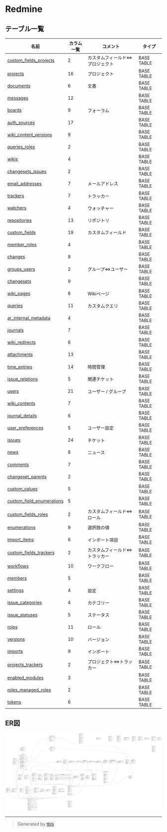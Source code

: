 # Redmine

## テーブル一覧

| 名前                                                        | カラム一覧      | コメント                             | タイプ        |
| --------------------------------------------------------- | ---------- | -------------------------------- | ---------- |
| [custom_fields_projects](custom_fields_projects.md)       | 2          | カスタムフィールド⇔プロジェクト                 | BASE TABLE |
| [projects](projects.md)                                   | 16         | プロジェクト                           | BASE TABLE |
| [documents](documents.md)                                 | 6          | 文書                               | BASE TABLE |
| [messages](messages.md)                                   | 12         |                                  | BASE TABLE |
| [boards](boards.md)                                       | 9          | フォーラム                            | BASE TABLE |
| [auth_sources](auth_sources.md)                           | 17         |                                  | BASE TABLE |
| [wiki_content_versions](wiki_content_versions.md)         | 9          |                                  | BASE TABLE |
| [queries_roles](queries_roles.md)                         | 2          |                                  | BASE TABLE |
| [wikis](wikis.md)                                         | 4          |                                  | BASE TABLE |
| [changesets_issues](changesets_issues.md)                 | 2          |                                  | BASE TABLE |
| [email_addresses](email_addresses.md)                     | 7          | メールアドレス                          | BASE TABLE |
| [trackers](trackers.md)                                   | 7          | トラッカー                            | BASE TABLE |
| [watchers](watchers.md)                                   | 4          | ウォッチャー                           | BASE TABLE |
| [repositories](repositories.md)                           | 13         | リポジトリ                            | BASE TABLE |
| [custom_fields](custom_fields.md)                         | 19         | カスタムフィールド                        | BASE TABLE |
| [member_roles](member_roles.md)                           | 4          |                                  | BASE TABLE |
| [changes](changes.md)                                     | 8          |                                  | BASE TABLE |
| [groups_users](groups_users.md)                           | 2          | グループ⇔ユーザー                        | BASE TABLE |
| [changesets](changesets.md)                               | 9          |                                  | BASE TABLE |
| [wiki_pages](wiki_pages.md)                               | 6          | Wikiページ                          | BASE TABLE |
| [queries](queries.md)                                     | 11         | カスタムクエリ                          | BASE TABLE |
| [ar_internal_metadata](ar_internal_metadata.md)           | 4          |                                  | BASE TABLE |
| [journals](journals.md)                                   | 7          |                                  | BASE TABLE |
| [wiki_redirects](wiki_redirects.md)                       | 6          |                                  | BASE TABLE |
| [attachments](attachments.md)                             | 13         |                                  | BASE TABLE |
| [time_entries](time_entries.md)                           | 14         | 時間管理                             | BASE TABLE |
| [issue_relations](issue_relations.md)                     | 5          | 関連チケット                           | BASE TABLE |
| [users](users.md)                                         | 21         | ユーザー / グループ                      | BASE TABLE |
| [wiki_contents](wiki_contents.md)                         | 7          |                                  | BASE TABLE |
| [journal_details](journal_details.md)                     | 6          |                                  | BASE TABLE |
| [user_preferences](user_preferences.md)                   | 5          | ユーザー設定                           | BASE TABLE |
| [issues](issues.md)                                       | 24         | チケット                             | BASE TABLE |
| [news](news.md)                                           | 8          | ニュース                             | BASE TABLE |
| [comments](comments.md)                                   | 7          |                                  | BASE TABLE |
| [changeset_parents](changeset_parents.md)                 | 2          |                                  | BASE TABLE |
| [custom_values](custom_values.md)                         | 5          |                                  | BASE TABLE |
| [custom_field_enumerations](custom_field_enumerations.md) | 5          |                                  | BASE TABLE |
| [custom_fields_roles](custom_fields_roles.md)             | 2          | カスタムフィールド⇔ロール                    | BASE TABLE |
| [enumerations](enumerations.md)                           | 9          | 選択肢の値                            | BASE TABLE |
| [import_items](import_items.md)                           | 6          | インポート項目                          | BASE TABLE |
| [custom_fields_trackers](custom_fields_trackers.md)       | 2          | カスタムフィールド⇔トラッカー                  | BASE TABLE |
| [workflows](workflows.md)                                 | 10         | ワークフロー                           | BASE TABLE |
| [members](members.md)                                     | 5          |                                  | BASE TABLE |
| [settings](settings.md)                                   | 4          | 設定                               | BASE TABLE |
| [issue_categories](issue_categories.md)                   | 4          | カテゴリー                            | BASE TABLE |
| [issue_statuses](issue_statuses.md)                       | 5          | ステータス                            | BASE TABLE |
| [roles](roles.md)                                         | 11         | ロール                              | BASE TABLE |
| [versions](versions.md)                                   | 10         | バージョン                            | BASE TABLE |
| [imports](imports.md)                                     | 9          | インポート                            | BASE TABLE |
| [projects_trackers](projects_trackers.md)                 | 2          | プロジェクト⇔トラッカー                     | BASE TABLE |
| [enabled_modules](enabled_modules.md)                     | 3          |                                  | BASE TABLE |
| [roles_managed_roles](roles_managed_roles.md)             | 2          |                                  | BASE TABLE |
| [tokens](tokens.md)                                       | 6          |                                  | BASE TABLE |

## ER図

![er](schema.svg)

---

> Generated by [tbls](https://github.com/k1LoW/tbls)
